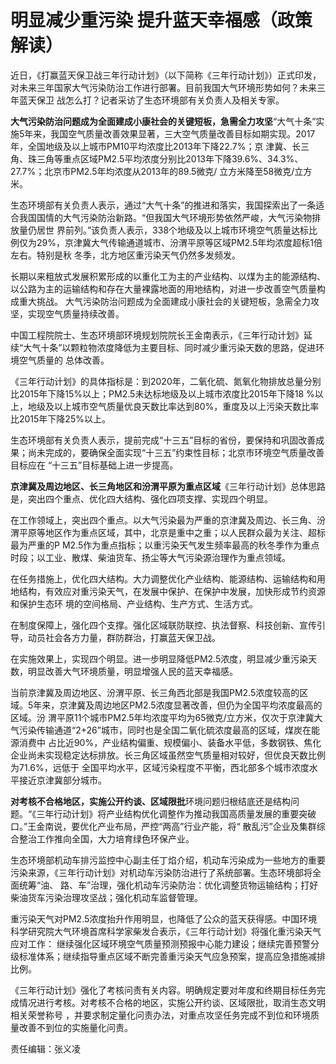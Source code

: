 # 明显减少重污染 提升蓝天幸福感（政策解读）

近日，《打赢蓝天保卫战三年行动计划》（以下简称《三年行动计划》）正式印发，对未来三年国家大气污染防治工作进行部署。目前我国大气环境形势如何？未来三年蓝天保卫
战怎么打？记者采访了生态环境部有关负责人及相关专家。

**大气污染防治问题成为全面建成小康社会的关键短板，急需全力攻坚**“大气十条”实施5年来，我国空气质量改善效果显著，三大空气质量改善目标如期实现。2017年，全国地级及以上城市PM10平均浓度比2013年下降22.7%；京
津冀、长三角、珠三角等重点区域PM2.5平均浓度分别比2013年下降39.6%、34.3%、27.7%；北京市PM2.5年均浓度从2013年的89.5微克/
立方米降至58微克/立方米。

生态环境部有关负责人表示，通过“大气十条”的推进和落实，我国探索出了一条适合我国国情的大气污染防治新路。“但我国大气环境形势依然严峻，大气污染物排放量仍居世
界前列。”该负责人表示，338个地级及以上城市环境空气质量达标比例仅为29%，京津冀大气传输通道城市、汾渭平原等区域PM2.5年均浓度超标1倍左右。特别是秋
冬季，北方地区重污染天气仍然多发频发。

长期以来粗放式发展积累形成的以重化工为主的产业结构、以煤为主的能源结构、以公路为主的运输结构和存在大量裸露地面的用地结构，对进一步改善空气质量构成重大挑战。
大气污染防治问题成为全面建成小康社会的关键短板，急需全力攻坚，实现空气质量持续改善。

中国工程院院士、生态环境部环境规划院院长王金南表示，《三年行动计划》延续“大气十条”以颗粒物浓度降低为主要目标、同时减少重污染天数的思路，促进环境空气质量的
总体改善。

《三年行动计划》的具体指标是：到2020年，二氧化硫、氮氧化物排放总量分别比2015年下降15%以上；PM2.5未达标地级及以上城市浓度比2015年下降18
%以上，地级及以上城市空气质量优良天数比率达到80%，重度及以上污染天数比率比2015年下降25%以上。

生态环境部有关负责人表示，提前完成“十三五”目标的省份，要保持和巩固改善成果；尚未完成的，要确保全面实现“十三五”约束性目标；北京市环境空气质量改善目标应在
“十三五”目标基础上进一步提高。

**京津冀及周边地区、长三角地区和汾渭平原为重点区域**《三年行动计划》总体思路是，突出四个重点、优化四大结构、强化四项支撑、实现四个明显。

在工作领域上，突出四个重点。以大气污染最为严重的京津冀及周边、长三角、汾渭平原等地区作为重点区域，其中，北京是重中之重；以人民群众最为关注、超标最为严重的P
M2.5作为重点指标；以重污染天气发生频率最高的秋冬季作为重点时段；以工业、散煤、柴油货车、扬尘等大气污染源治理作为重点领域。

在任务措施上，优化四大结构。大力调整优化产业结构、能源结构、运输结构和用地结构，有效应对重污染天气，在发展中保护、在保护中发展，加快形成节约资源和保护生态环
境的空间格局、产业结构、生产方式、生活方式。

在制度保障上，强化四个支撑。强化区域联防联控、执法督察、科技创新、宣传引导，动员社会各方力量，群防群治，打赢蓝天保卫战。

在实施效果上，实现四个明显。进一步明显降低PM2.5浓度，明显减少重污染天数，明显改善大气环境质量，明显增强人民的蓝天幸福感。

当前京津冀及周边地区、汾渭平原、长三角西北部是我国PM2.5浓度较高的区域。5年来，京津冀及周边地区PM2.5浓度显著改善，但仍为全国平均浓度最高的区域。汾
渭平原11个城市PM2.5年均浓度平均为65微克/立方米，仅次于京津冀大气污染传输通道“2+26”城市，同时也是全国二氧化硫浓度最高的区域，煤炭在能源消费中
占比近90%，产业结构偏重、规模偏小、装备水平低，多数钢铁、焦化企业尚未实现稳定达标排放。长三角区域虽然空气质量相对较好，但优良天数比例为71.6%，远低于
全国平均水平，区域污染程度不平衡，西北部多个城市浓度水平接近京津冀部分城市。

**对考核不合格地区，实施公开约谈、区域限批**环境问题归根结底还是结构问题。“《三年行动计划》将产业结构优化调整作为推动我国高质量发展的重要突破口。”王金南说，要优化产业布局，严控“两高”行业产能，将“
散乱污”企业及集群综合整治工作推向全国，大力培育绿色环保产业。

生态环境部机动车排污监控中心副主任丁焰介绍，机动车污染成为一些地方的重要污染来源，《三年行动计划》对机动车污染防治进行了系统部署。生态环境部将全面统筹“油、
路、车”治理，强化机动车污染防治：优化调整货物运输结构；打好柴油货车污染治理攻坚战；强化机动车监督管理。

重污染天气对PM2.5浓度抬升作用明显，也降低了公众的蓝天获得感。中国环境科学研究院大气环境首席科学家柴发合表示，《三年行动计划》将强化重污染天气应对工作：
继续强化区域环境空气质量预测预报中心能力建设；继续完善预警分级标准体系；继续指导重点区域不断完善重污染天气应急预案，提高应急措施减排比例。

《三年行动计划》强化了考核问责有关内容。明确规定要对年度和终期目标任务完成情况进行考核。对考核不合格的地区，实施公开约谈、区域限批，取消生态文明相关荣誉称号
，并要求制定量化问责办法，对重点攻坚任务完成不到位和环境质量改善不到位的实施量化问责。

责任编辑：张义凌

